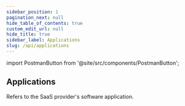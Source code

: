 ```yaml
---
sidebar_position: 1
pagination_next: null
hide_table_of_contents: true
custom_edit_url: null
hide_title: true
sidebar_label: Applications
slug: /api/applications
---
```

import PostmanButton from '@site/src/components/PostmanButton';

## Applications

Refers to the SaaS provider's software application.

<PostmanButton postmanUrl="https://god.gw.postman.com/run-collection/37749754-6969cd36-8cb7-4013-95e0-b698bde50478?action=collection%2Ffork&source=rip_markdown&collection-url=entityId%3D37749754-6969cd36-8cb7-4013-95e0-b698bde50478%26entityType%3Dcollection%26workspaceId%3Df3e23974-3a4e-4469-9c82-e695b8701d40" align="left"/>